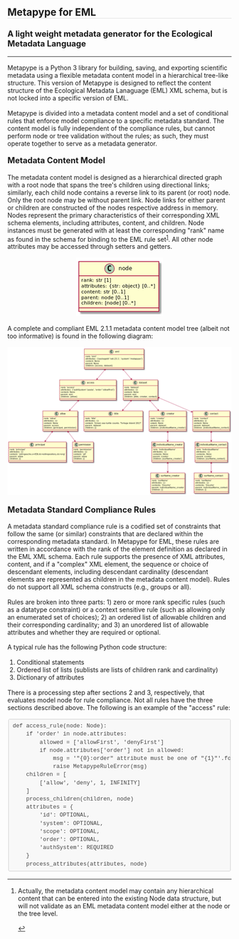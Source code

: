 <html><head><meta http-equiv="content-type" content="text/html; charset=UTF-8"></head><body>
<h1 style="margin:1.3em 0 1em;padding:0;font-weight:bold;font-size:1.6em;border-bottom:1pt solid #ddd;">Metapype for EML</h1>
<h4 style="margin:1.0em 0 1em;padding:0;font-weight:bold;font-size:1.3em;">A light weight metadata generator for the Ecological Metadata Language</h4>
<hr />
<p style="margin:1.2em 0;">Metapype is a Python 3 library for building, saving, and exporting
scientific metadata using a flexible metadata content model in a
hierarchical tree-like structure. This version of Metapype is designed
to reflect the content structure of the Ecological Metadata Lanaguage
(EML) XML schema, but is not locked into a specific version of EML.</p>
<p style="margin:1.2em 0;">Metapype is divided into a metadata content model and a set of conditional rules
that enforce model compliance to a specific metadata standard. The content model
is fully independent of the compliance rules, but cannot perform node or
tree validation without the rules; as such, they must operate together to serve
as a metadata generator.</p>
<h4 style="margin:1.0em 0 1em;padding:0;font-weight:bold;font-size:1.3em;">Metadata Content Model</h4>
<p style="margin:1.2em 0;">The metadata content model is designed as a hierarchical directed graph with a
root node that spans the tree's children using directional links; similarly,
each child node contains a reverse link to its parent (or root) node. Only the
root node may be without parent link. Node links for either parent or children
are constructed of the nodes respective address in memory. Nodes represent the
primary characteristics of their corresponding XML schema elements, including
attributes, content, and children. Node instances must be generated with at
least the corresponding &quot;rank&quot; name as found in the schema for binding to the
EML rule set<sup id="fnref-1"><a class="footnote-ref" href="#fn-1">1</a></sup>. All other node attributes may be accessed through setters and
getters.</p>
<p align="center"><img src="https://raw.githubusercontent.com/PASTAplus/metapype-eml/master/docs/node.png" /></p>
<p style="margin:1.2em 0;">A complete and compliant EML 2.1.1 metadata content model tree (albeit not too
informative) is found in the following diagram:</p>
<p align="center"><img src="https://raw.githubusercontent.com/PASTAplus/metapype-eml/master/docs/eml_model.png"/></p>
<h4 style="margin:1.0em 0 1em;padding:0;font-weight:bold;font-size:1.3em;">Metadata Standard Compliance Rules</h4>
<p style="margin:1.2em 0;">A metadata standard compliance rule is a codified set of constraints that follow
the same (or similar) constraints that are declared within the corresponding
metadata standard. In Metapype for EML, these rules are written in accordance
with the rank of the element definition as declared in the EML XML schema. Each
rule supports the presence of XML attributes, content, and if a &quot;complex&quot; XML
element, the sequence or choice of descendant elements, including descendant
cardinality (descendant elements are represented as children in the metadata
content model). Rules do not support all XML schema constructs (e.g., groups or
all).</p>
<p style="margin:1.2em 0;">Rules are broken into three parts: 1) zero or more rank specific rules (such as
a datatype constraint) or a context sensitive rule (such as allowing only an
enumerated set of choices); 2) an ordered list of allowable children and their
corresponding cardinality; and 3) an unordered list of allowable attributes and
whether they are required or optional.</p>
<p style="margin:1.2em 0;">A typical rule has the following Python code structure:</p>
<ol style="margin-left:1em;padding-left:0.5em;text-indent:0;">
  <li>Conditional statements</li>
  <li>Ordered list of lists (sublists are lists of children rank and cardinality)</li>
  <li>Dictionary of attributes</li>
</ol>
<p style="margin:1.2em 0;">There is a processing step after sections 2 and 3, respectively, that evaluates
model node for rule compliance. Not all rules have the three sections described
above. The following is an example of the &quot;access&quot; rule:</p>
<pre style="font-family:Consolas,Inconsolata,Courier,monospace;font-size:1em;line-height:1.3em;margin:1.2em 0;"><code class="Python" style="background-color:#f8f8f8;border-radius:3px;border:1px solid #ccc;display:block;font-family:Consolas,Inconsolata,Courier,monospace;font-size:0.9em;margin:0 0.15em;overflow:auto;padding:0.5em 0.7em;white-space:pre;color:#444;">def access_rule(node: Node):
    if 'order' in node.attributes:
        allowed = ['allowFirst', 'denyFirst']
        if node.attributes['order'] not in allowed:
            msg = '&quot;{0}:order&quot; attribute must be one of &quot;{1}&quot;'.format(node.rank, allowed)
            raise MetapypeRuleError(msg)
    children = [
        ['allow', 'deny', 1, INFINITY]
    ]
    process_children(children, node)
    attributes = {
        'id': OPTIONAL,
        'system': OPTIONAL,
        'scope': OPTIONAL,
        'order': OPTIONAL,
        'authSystem': REQUIRED
    }
    process_attributes(attributes, node)
</code></pre>
<div class="footnotes">
  <hr />
  <ol>
    <li id="fn-1">
      <p style="margin:1.2em 0;">Actually, the metadata content model may contain any hierarchical
      content that can be entered into the existing Node data structure,
      but will not validate as an EML metadata content model either at
      the node or the tree level.</p>
      <a href="#fnref-1" class="footnote-backref">&#8617;</a>
    </li>
  </ol>
</div>

</body></html>
